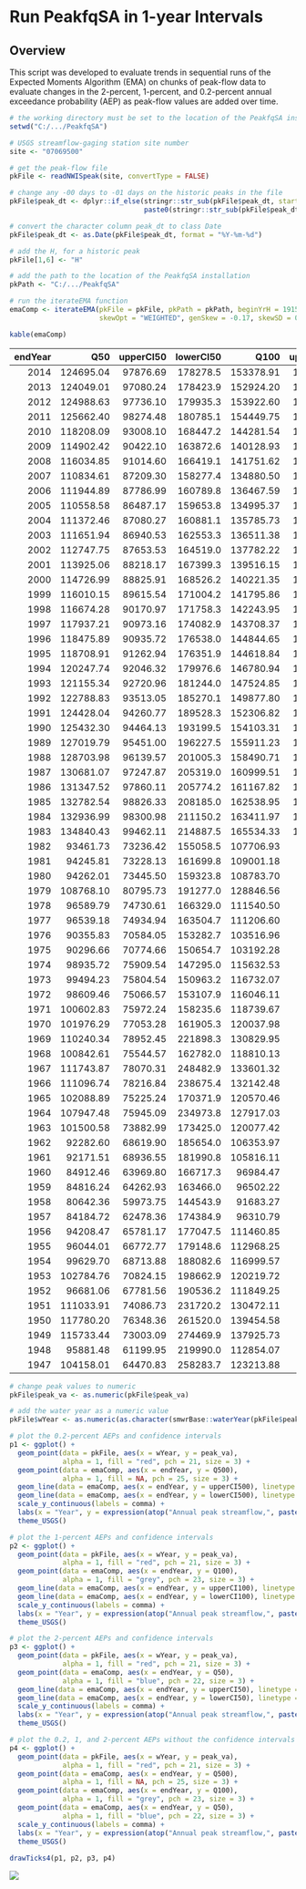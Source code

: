 Run PeakfqSA in 1-year Intervals
================

Overview
--------

This script was developed to evaluate trends in sequential runs of the Expected Moments Algorithm (EMA) on chunks of peak-flow data to evaluate changes in the 2-percent, 1-percent, and 0.2-percent annual exceedance probability (AEP) as peak-flow values are added over time.

``` r
# the working directory must be set to the location of the PeakfqSA installation
setwd("C:/.../PeakfqSA")

# USGS streamflow-gaging station site number
site <- "07069500"

# get the peak-flow file
pkFile <- readNWISpeak(site, convertType = FALSE)

# change any -00 days to -01 days on the historic peaks in the file
pkFile$peak_dt <- dplyr::if_else(stringr::str_sub(pkFile$peak_dt, start = 9, end = 10) == "00", 
                                 paste0(stringr::str_sub(pkFile$peak_dt, 1, 8), "01"), pkFile$peak_dt)

# convert the character column peak_dt to class Date
pkFile$peak_dt <- as.Date(pkFile$peak_dt, format = "%Y-%m-%d")

# add the H, for a historic peak
pkFile[1,6] <- "H"

# add the path to the location of the PeakfqSA installation
pkPath <- "C:/.../PeakfqSA"

# run the iterateEMA function
emaComp <- iterateEMA(pkFile = pkFile, pkPath = pkPath, beginYrH = 1915, beginYr = 1937, endYr = 2014, threshold = 125000, 
                      skewOpt = "WEIGHTED", genSkew = -0.17, skewSD = 0.348)

kable(emaComp)
```

|  endYear|        Q50|  upperCI50|  lowerCI50|       Q100|  upperCI100|  lowerCI100|      Q500|  upperCI500|  lowerCI500|
|--------:|----------:|----------:|----------:|----------:|-----------:|-----------:|---------:|-----------:|-----------:|
|     2014|  124695.04|   97876.69|   178278.5|  153378.91|   116244.16|    234877.9|  233221.5|   161486.61|    422948.6|
|     2013|  124049.01|   97080.24|   178423.9|  152924.20|   115506.74|    235917.9|  233795.6|   161184.11|    428583.2|
|     2012|  124988.63|   97736.10|   179935.3|  153922.60|   116171.89|    237635.0|  234646.0|   161649.17|    430307.0|
|     2011|  125662.40|   98274.48|   180785.1|  154449.75|   116605.79|    238164.6|  234301.3|   161520.46|    428592.6|
|     2010|  118208.09|   93008.10|   168447.2|  144281.54|   109706.56|    219872.0|  215617.5|   150082.64|    387573.5|
|     2009|  114902.42|   90422.10|   163872.6|  140128.93|   106575.87|    213768.2|  209156.6|   145668.15|    376550.7|
|     2008|  116034.85|   91014.60|   166419.1|  141751.62|   107417.34|    217689.8|  212334.4|   147204.41|    385832.8|
|     2007|  110834.61|   87209.30|   158277.4|  134880.50|   102589.59|    206040.5|  200448.7|   139680.17|    361394.6|
|     2006|  111944.89|   87786.99|   160789.8|  136467.59|   103408.81|    209899.3|  203541.5|   141170.61|    370482.5|
|     2005|  110558.58|   86487.17|   159653.8|  134995.37|   102009.63|    209012.7|  202189.8|   139750.90|    371598.0|
|     2004|  111372.46|   87080.27|   160881.1|  135785.73|   102567.75|    210230.5|  202577.1|   139990.13|    371968.0|
|     2003|  111651.94|   86940.53|   162553.3|  136511.38|   102637.48|    213377.6|  204996.7|   140829.48|    381609.8|
|     2002|  112747.75|   87653.53|   164519.0|  137782.22|   103423.10|    215869.2|  206552.9|   141636.62|    385491.7|
|     2001|  113925.06|   88218.17|   167399.3|  139516.15|   104262.81|    220405.1|  210098.3|   143271.52|    396668.5|
|     2000|  114726.99|   88825.91|   168526.2|  140221.35|   104794.63|    221328.0|  210107.1|   143335.25|    395782.7|
|     1999|  116010.15|   89615.54|   171004.2|  141795.86|   105716.61|    224667.7|  212363.5|   144463.99|    401891.6|
|     1998|  116674.28|   90170.97|   171758.3|  142243.95|   106130.49|    224895.4|  211705.0|   144204.22|    398939.2|
|     1997|  117937.21|   90973.16|   174082.9|  143708.37|   107010.86|    227846.1|  213497.5|   145097.48|    403562.8|
|     1996|  118475.89|   90935.72|   176538.0|  144844.65|   107258.08|    232288.0|  216830.6|   146340.36|    416608.6|
|     1995|  118708.91|   91262.94|   176351.9|  144618.84|   107310.67|    230962.2|  214740.3|   145369.07|    409683.0|
|     1994|  120247.74|   92046.32|   179976.6|  146780.94|   108396.87|    236475.5|  218825.4|   147267.75|    422488.6|
|     1993|  121155.34|   92720.96|   181244.0|  147524.85|   108944.03|    237389.1|  218571.6|   147149.41|    420772.0|
|     1992|  122788.83|   93513.05|   185270.1|  149877.80|   110086.97|    243623.8|  223195.8|   149269.39|    435673.0|
|     1991|  124428.04|   94260.77|   189528.3|  152306.82|   111217.85|    250358.6|  228186.4|   151507.72|    452356.7|
|     1990|  125432.30|   94464.13|   193199.5|  154103.31|   111794.03|    256721.8|  232809.2|   153320.70|    470302.0|
|     1989|  127019.79|   95451.00|   196227.5|  155911.23|   112854.71|    260508.4|  234878.3|   154311.79|    475911.1|
|     1988|  128703.98|   96139.57|   201005.3|  158490.71|   113964.54|    268255.5|  240448.0|   156684.47|    495976.4|
|     1987|  130681.07|   97247.87|   205319.0|  160999.51|   115302.44|    274321.2|  244328.4|   158463.04|    508192.9|
|     1986|  131347.52|   97860.11|   205774.2|  161167.82|   115610.76|    273451.8|  242238.0|   157520.03|    500033.2|
|     1985|  132782.54|   98826.33|   208185.0|  162538.95|   116488.87|    275827.9|  242794.5|   157779.69|    500538.8|
|     1984|  132936.99|   98300.98|   211150.2|  163411.97|   116275.49|    281664.2|  246487.0|   158773.56|    519413.9|
|     1983|  134840.43|   99462.11|   214887.5|  165534.33|   117491.45|    286243.5|  248736.9|   159800.43|    525723.2|
|     1982|   93461.73|   73236.42|   155058.5|  107706.93|    81861.75|    199720.1|  142217.4|   100900.62|    334921.0|
|     1981|   94245.81|   73228.13|   161699.8|  109001.18|    82025.26|    212412.6|  145006.1|   101582.21|    374128.0|
|     1980|   94262.01|   73445.50|   159323.8|  108783.70|    82150.86|    206887.9|  144103.5|   101427.36|    354129.6|
|     1979|  108768.10|   80795.73|   191277.0|  128846.56|    92410.14|    250681.6|  179194.1|   118437.41|    430854.6|
|     1978|   96589.79|   74730.61|   166329.0|  111540.50|    83593.53|    217140.7|  147842.8|   103141.13|    376189.4|
|     1977|   96539.18|   74934.94|   163504.7|  111206.60|    83683.05|    210913.9|  146686.6|   102890.90|    355108.5|
|     1976|   90355.83|   70584.05|   153282.7|  103516.96|    78434.40|    198220.7|  135093.8|    95577.66|    337861.5|
|     1975|   90296.66|   70774.66|   150654.7|  103192.28|    78516.22|    192439.8|  134014.1|    95342.79|    318318.5|
|     1974|   98935.72|   75909.54|   147295.0|  115632.53|    85874.64|    183619.1|  156721.5|   106993.21|    291134.3|
|     1973|   99494.23|   75804.54|   150963.2|  116732.07|    86084.86|    189693.2|  159570.2|   108143.67|    306114.3|
|     1972|   98609.46|   75066.57|   153107.9|  116046.11|    85526.64|    193749.7|  159766.0|   108218.39|    317536.4|
|     1971|  100602.83|   75972.24|   158235.6|  118739.67|    86748.25|    201191.7|  164456.0|   110227.03|    333181.9|
|     1970|  101976.29|   77053.28|   161905.3|  120037.98|    87804.00|    205610.6|  165151.8|   110968.02|    339185.5|
|     1969|  110240.34|   78952.45|   221898.3|  130829.95|    90124.48|    304209.7|  182679.5|   115154.67|    581112.5|
|     1968|  100842.61|   75544.57|   162782.0|  118810.13|    86120.65|    207321.6|  163766.0|   108927.24|    344244.3|
|     1967|  111743.87|   78070.31|   248482.9|  133601.32|    89443.18|    359458.5|  189334.3|   115211.74|    788858.3|
|     1966|  111096.74|   78216.84|   238675.4|  132142.48|    89303.77|    336382.8|  185369.5|   114208.66|    690051.1|
|     1965|  102088.89|   75225.24|   170371.9|  120570.46|    85886.69|    218442.9|  166967.7|   108906.89|    368015.5|
|     1964|  107947.48|   75945.09|   234973.8|  127917.03|    86410.10|    332047.9|  178157.4|   109802.01|    689733.2|
|     1963|  101500.58|   73882.99|   173425.0|  120077.42|    84438.05|    223368.8|  166860.8|   107277.93|    380144.3|
|     1962|   92282.60|   68619.90|   185654.0|  106353.97|    76242.03|    262476.6|  140739.5|    93138.26|    508534.5|
|     1961|   92171.51|   68936.55|   181990.8|  105816.11|    76421.74|    250922.5|  138969.5|    92909.52|    478056.2|
|     1960|   84912.46|   63969.80|   166717.3|   96984.47|    70577.33|    234398.4|  126178.5|    85151.13|    436943.2|
|     1959|   84816.24|   64262.93|   163466.0|   96502.22|    70740.10|    223437.5|  124607.4|    84929.59|    409451.1|
|     1958|   80642.36|   59973.75|   144543.9|   91683.27|    65203.76|    186474.2|  118327.6|    76942.17|    328763.5|
|     1957|   84184.72|   62478.36|   174384.9|   96310.79|    68954.09|    257508.1|  125761.0|    83431.77|    481661.0|
|     1956|   94208.47|   65781.17|   177047.5|  111460.85|    75093.15|    230541.2|  154905.8|    95194.65|    402074.9|
|     1955|   96044.01|   66772.77|   179148.6|  112968.25|    75814.99|    231434.6|  154893.7|    94966.49|    396473.9|
|     1954|   99629.70|   68713.88|   188082.6|  116999.57|    77851.56|    242530.4|  159679.9|    96965.62|    413470.1|
|     1953|  102784.76|   70824.15|   198662.9|  120219.72|    79954.10|    255554.5|  162496.2|    98682.74|    432430.9|
|     1952|   96681.06|   67781.56|   190536.2|  111849.25|    75871.45|    243553.9|  148573.3|    92895.60|    405006.9|
|     1951|  111033.91|   74086.73|   231720.2|  130472.11|    83929.21|    302405.3|  177823.4|   104153.45|    527438.5|
|     1950|  117780.20|   76348.36|   261520.0|  139454.58|    86986.14|    346593.2|  192977.5|   109094.56|    624799.1|
|     1949|  115733.44|   73003.09|   274469.9|  137925.73|    83706.88|    370488.1|  193618.4|   106450.90|    695980.8|
|     1948|   95881.48|   61199.95|   219990.0|  112854.07|    69421.60|    291176.3|  154480.3|    86495.54|    524550.4|
|     1947|  104158.01|   64470.83|   258283.7|  123213.88|    73393.20|    347778.6|  170217.8|    92038.70|    647220.1|

``` r
# change peak values to numeric
pkFile$peak_va <- as.numeric(pkFile$peak_va)

# add the water year as a numeric value
pkFile$wYear <- as.numeric(as.character(smwrBase::waterYear(pkFile$peak_dt)))

# plot the 0.2-percent AEPs and confidence intervals
p1 <- ggplot() +
  geom_point(data = pkFile, aes(x = wYear, y = peak_va), 
             alpha = 1, fill = "red", pch = 21, size = 3) +
  geom_point(data = emaComp, aes(x = endYear, y = Q500),
             alpha = 1, fill = NA, pch = 25, size = 3) +
  geom_line(data = emaComp, aes(x = endYear, y = upperCI500), linetype = "dotted") +
  geom_line(data = emaComp, aes(x = endYear, y = lowerCI500), linetype = "dotted") +
  scale_y_continuous(labels = comma) +
  labs(x = "Year", y = expression(atop("Annual peak streamflow,", paste("in ft"^"3","/s")))) +
  theme_USGS()

# plot the 1-percent AEPs and confidence intervals
p2 <- ggplot() +
  geom_point(data = pkFile, aes(x = wYear, y = peak_va), 
             alpha = 1, fill = "red", pch = 21, size = 3) +
  geom_point(data = emaComp, aes(x = endYear, y = Q100),
             alpha = 1, fill = "grey", pch = 23, size = 3) +
  geom_line(data = emaComp, aes(x = endYear, y = upperCI100), linetype = "longdash") +
  geom_line(data = emaComp, aes(x = endYear, y = lowerCI100), linetype = "longdash") +
  scale_y_continuous(labels = comma) +
  labs(x = "Year", y = expression(atop("Annual peak streamflow,", paste("in ft"^"3","/s")))) +
  theme_USGS()

# plot the 2-percent AEPs and confidence intervals
p3 <- ggplot() +
  geom_point(data = pkFile, aes(x = wYear, y = peak_va), 
             alpha = 1, fill = "red", pch = 21, size = 3) +
  geom_point(data = emaComp, aes(x = endYear, y = Q50),
             alpha = 1, fill = "blue", pch = 22, size = 3) +
  geom_line(data = emaComp, aes(x = endYear, y = upperCI50), linetype = "dashed") +
  geom_line(data = emaComp, aes(x = endYear, y = lowerCI50), linetype = "dashed") +
  scale_y_continuous(labels = comma) +
  labs(x = "Year", y = expression(atop("Annual peak streamflow,", paste("in ft"^"3","/s")))) +
  theme_USGS()

# plot the 0.2, 1, and 2-percent AEPs without the confidence intervals
p4 <- ggplot() +
  geom_point(data = pkFile, aes(x = wYear, y = peak_va),
             alpha = 1, fill = "red", pch = 21, size = 3) +
  geom_point(data = emaComp, aes(x = endYear, y = Q500),
             alpha = 1, fill = NA, pch = 25, size = 3) +
  geom_point(data = emaComp, aes(x = endYear, y = Q100),
             alpha = 1, fill = "grey", pch = 23, size = 3) +
  geom_point(data = emaComp, aes(x = endYear, y = Q50),
             alpha = 1, fill = "blue", pch = 22, size = 3) +
  scale_y_continuous(labels = comma) +
  labs(x = "Year", y = expression(atop("Annual peak streamflow,", paste("in ft"^"3","/s")))) +
  theme_USGS()
  
drawTicks4(p1, p2, p3, p4)
```

![](extra/figEMA.png)
